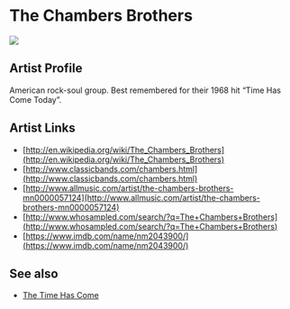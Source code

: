 # The Chambers Brothers

![](../../asssets/artists/The_Chambers_Brothers.png)

## Artist Profile

American rock-soul group. Best remembered for their 1968 hit “Time Has Come Today”.

## Artist Links

- [http://en.wikipedia.org/wiki/The_Chambers_Brothers](http://en.wikipedia.org/wiki/The_Chambers_Brothers)
- [http://www.classicbands.com/chambers.html](http://www.classicbands.com/chambers.html)
- [http://www.allmusic.com/artist/the-chambers-brothers-mn0000057124](http://www.allmusic.com/artist/the-chambers-brothers-mn0000057124)
- [http://www.whosampled.com/search/?q=The+Chambers+Brothers](http://www.whosampled.com/search/?q=The+Chambers+Brothers)
- [https://www.imdb.com/name/nm2043900/](https://www.imdb.com/name/nm2043900/)


## See also

- [The Time Has Come](The_Chambers_Brothers-The_Time_Has_Come.md)
